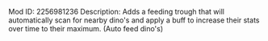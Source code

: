 Mod ID: 2256981236
Description: Adds a feeding trough that will automatically scan for nearby dino's and apply a buff to increase their stats over time to their maximum. (Auto feed dino's)